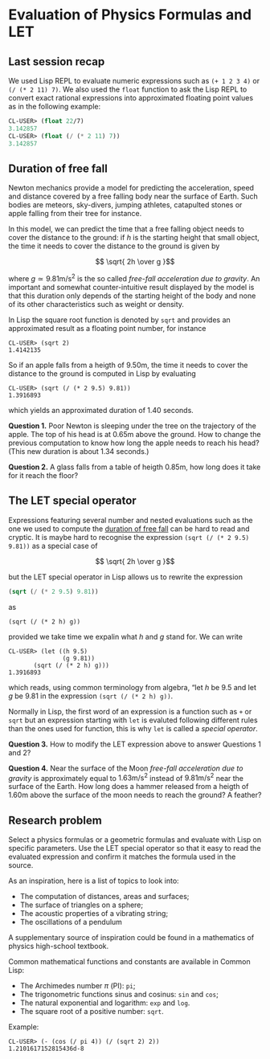 # Evaluation of Physics Formulas and LET


## Last session recap

We used Lisp REPL to evaluate numeric expressions such as `(+ 1 2 3 4)`
or `(/ (* 2 11) 7)`. We also used the `float` function to ask the
Lisp REPL to convert exact rational expressions into
approximated floating point values as in the following example:

~~~ lisp
CL-USER> (float 22/7)
3.142857
CL-USER> (float (/ (* 2 11) 7))
3.142857
~~~

## Duration of free fall

Newton mechanics provide a model for predicting the acceleration,
speed and distance covered by a free falling body near the surface of
Earth. Such bodies are meteors, sky-divers, jumping athletes,
catapulted stones or apple falling from their tree for instance.

In this model, we can predict the time that a free falling object
needs to cover the distance to the ground: if $h$ is the starting
height that small object, the time it needs to cover the distance to
the ground is given by

$$ \sqrt{ 2h \over g }$$

where $g \simeq 9.81 \mathrm{m}/\mathrm{s}^2$ is the so called
*free-fall acceleration due to gravity*.  An important and somewhat
counter-intuitive result displayed by the model is that this duration
only depends of the starting height of the body and none of its other
characteristics such as weight or density.

In Lisp the square root function is denoted by `sqrt` and provides an
approximated result as a floating point number, for instance

~~~
CL-USER> (sqrt 2)
1.4142135
~~~

So if an apple falls from a heigth of 9.50m, the time it needs to cover
the distance to the ground is computed in Lisp by evaluating

~~~
CL-USER> (sqrt (/ (* 2 9.5) 9.81))
1.3916893
~~~

which yields an approximated duration of 1.40 seconds.

**Question 1.** Poor Newton is sleeping under the tree on the trajectory
of the apple. The top of his head is at 0.65m above the ground. How to
change the previous computation to know how long the apple needs to
reach his head? (This new duration is about 1.34 seconds.)

**Question 2.** A glass falls from a table of heigth 0.85m, how long
does it take for it reach the floor?


## The LET special operator

Expressions featuring several number and nested evaluations such as
the one we used to compute the [duration of free fall](#Duration-of-free-fall)
can be hard to read and cryptic. It is maybe hard to recognise the
expression `(sqrt (/ (* 2 9.5) 9.81))` as a special case of

$$ \sqrt{ 2h \over g }$$

but the LET special operator in Lisp allows us to rewrite the
expression
~~~ lisp
(sqrt (/ (* 2 9.5) 9.81))
~~~
as
~~~
(sqrt (/ (* 2 h) g))
~~~
provided we take time we expalin what $h$ and $g$ stand for. We can
write
~~~
CL-USER> (let ((h 9.5)
               (g 9.81))
	   (sqrt (/ (* 2 h) g)))
1.3916893
~~~
which reads, using common terminology from algebra, “let $h$ be 9.5
and let $g$ be 9.81 in the expression `(sqrt (/ (* 2 h) g))`.

Normally in Lisp, the first word of an expression is a function such
as `+` or `sqrt` but an expression starting with `let` is evaluted
following different rules than the ones used for function, this is
why `let` is called a *special operator*.

**Question 3.** How to modify the LET expression above to answer
Questions 1 and 2?

**Question 4.** Near the surface of the Moon *free-fall acceleration
due to gravity* is approximately equal to $1.63 \mathrm{m}/\mathrm{s}^2$
instead of $9.81 \mathrm{m}/\mathrm{s}^2$ near the surface of the
Earth. How long does a hammer released from a heigth of 1.60m above
the surface of the moon needs to reach the ground? A feather?


## Research problem

Select a physics formulas or a geometric formulas and evaluate with
Lisp on specific parameters. Use the LET special operator so that it
easy to read the evaluated expression and confirm it matches the
formula used in the source.

As an inspiration, here is a list of topics to look into:

 - The computation of distances, areas and surfaces;
 - The surface of triangles on a sphere; 
 - The acoustic properties of a vibrating string;
 - The oscillations of a pendulum

A supplementary source of inspiration could be found in a mathematics
of physics high-school textbook.

Common mathematical functions and constants are available in Common
Lisp:

 - The Archimedes number $\pi$ (PI): `pi`;
 - The trigonometric functions sinus and cosinus: `sin` and `cos`;
 - The natural exponential and logarithm: `exp` and `log`.
 - The square root of a positive number: `sqrt`.

Example:

~~~
CL-USER> (- (cos (/ pi 4)) (/ (sqrt 2) 2))
1.2101617152815436d-8
~~~

